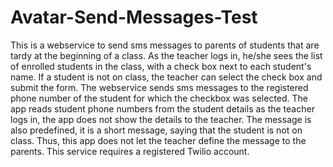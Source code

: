 # Avatar-Send-Messages-Test
This is a webservice to send sms messages to parents of students that are tardy at the beginning of a class. As the teacher logs in, he/she sees the list of enrolled students in the class, with a check box next to each student's name. If a student is not on class, the teacher can select the check box and submit the form. The webservice sends sms messages to the registered phone number of the student for which the checkbox was selected. The app reads student phone numbers from the student details as the teacher logs in, the app does not show the details to the teacher. The message is also predefined, it is a short message, saying that the student is not on class. Thus, this app does not let the teacher define the message to the parents. This service requires a registered Twilio account.
